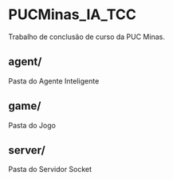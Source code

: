 # PUCMinas_IA_TCC
Trabalho de conclusão de curso da PUC Minas. 

## agent/ 
Pasta do Agente Inteligente

## game/
Pasta do Jogo

## server/
Pasta do Servidor Socket
